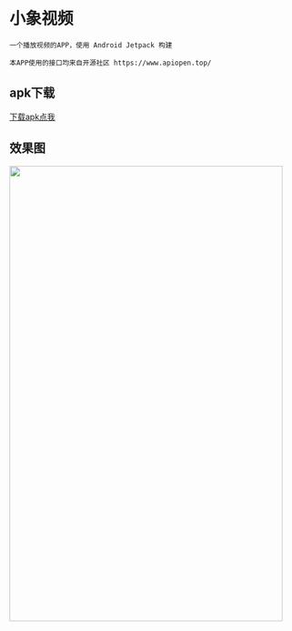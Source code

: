 # 小象视频

    一个播放视频的APP，使用 Android Jetpack 构建
    
    本APP使用的接口均来自开源社区 https://www.apiopen.top/
   

## apk下载
[下载apk点我](https://github.com/YangJ0720/ElephantVideo/blob/master/apk/app-debug.apk) 

## 效果图
<img src="https://github.com/YangJ0720/ElephantVideo/blob/master/gif/video.gif" width="480" height="800"/>
    
